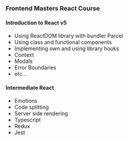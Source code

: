 ### Frontend Masters React Course
#### Introduction to React v5
- Using ReactDOM library with bundler Parcel
- Using class and functional components
- Implementing own and using library hooks
- Context
- Modals
- Error Boundaries
- etc...

#### Intermediate React
- Emotions
- Code splitting
- Server side rendering
- Typescript
- Redux
- Jest
